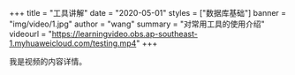 +++
title = "工具讲解"
date = "2020-05-01"
styles = ["数据库基础"]
banner = "img/video/1.jpg"
author = "wang"
summary = "对常用工具的使用介绍"
videourl = "https://learningvideo.obs.ap-southeast-1.myhuaweicloud.com/testing.mp4"
+++

我是视频的内容详情。